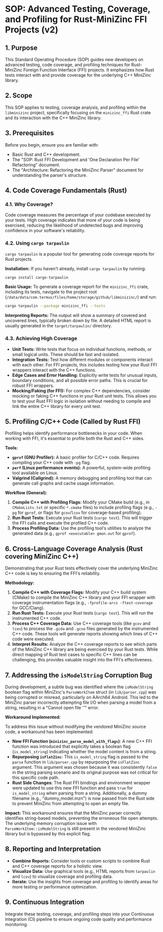 # SOP: Advanced Testing, Coverage, and Profiling for Rust-MiniZinc FFI Projects (v2)

## 1. Purpose
This Standard Operating Procedure (SOP) guides new developers on advanced testing, code coverage, and profiling techniques for Rust-MiniZinc Foreign Function Interface (FFI) projects. It emphasizes how Rust tests interact with and provide coverage for the underlying C++ MiniZinc library.

## 2. Scope
This SOP applies to testing, coverage analysis, and profiling within the `libminizinc` project, specifically focusing on the `minizinc_ffi` Rust crate and its interaction with the C++ MiniZinc library.

## 3. Prerequisites
Before you begin, ensure you are familiar with:
*   Basic Rust and C++ development.
*   The "SOP: Rust FFI Development and 'One Declaration Per File' Refactoring" document.
*   The "Architecture: Refactoring the MiniZinc Parser" document for understanding the parser's structure.

## 4. Code Coverage Fundamentals (Rust)

### 4.1. Why Coverage?
Code coverage measures the percentage of your codebase executed by your tests. High coverage indicates that more of your code is being exercised, reducing the likelihood of undetected bugs and improving confidence in your software's reliability.

### 4.2. Using `cargo tarpaulin`
`cargo tarpaulin` is a popular tool for generating code coverage reports for Rust projects.

**Installation:**
If you haven't already, install `cargo tarpaulin` by running:
```bash
cargo install cargo-tarpaulin
```

**Basic Usage:**
To generate a coverage report for the `minizinc_ffi` crate, including its tests, navigate to the project root (`/data/data/com.termux/files/home/storage/github/libminizinc/`) and run:
```bash
cargo tarpaulin --package minizinc_ffi --tests
```

**Interpreting Reports:**
The output will show a summary of covered and uncovered lines, typically broken down by file. A detailed HTML report is usually generated in the `target/tarpaulin/` directory.

### 4.3. Achieving High Coverage

*   **Unit Tests:** Write tests that focus on individual functions, methods, or small logical units. These should be fast and isolated.
*   **Integration Tests:** Test how different modules or components interact with each other. For FFI projects, this includes testing how your Rust FFI wrappers interact with the C++ functions.
*   **Edge Cases and Error Handling:** Explicitly write tests for unusual inputs, boundary conditions, and all possible error paths. This is crucial for robust FFI wrappers.
*   **Mocking/Faking (for FFI):** For complex C++ dependencies, consider mocking or faking C++ functions in your Rust unit tests. This allows you to test your Rust FFI logic in isolation without needing to compile and link the entire C++ library for every unit test.

## 5. Profiling C/C++ Code (Called by Rust FFI)
Profiling helps identify performance bottlenecks in your code. When working with FFI, it's essential to profile both the Rust and C++ sides.

**Tools:**
*   **`gprof` (GNU Profiler):** A basic profiler for C/C++ code. Requires compiling your C++ code with `-pg` flag.
*   **`perf` (Linux performance events):** A powerful, system-wide profiling tool available on Linux.
*   **Valgrind (Callgrind):** A memory debugging and profiling tool that can generate call graphs and cache usage information.

**Workflow (General):**
1.  **Compile C++ with Profiling Flags:** Modify your CMake build (e.g., in `CMakeLists.txt` or specific `*.cmake` files) to include profiling flags (e.g., `-pg` for `gprof`, or flags for `gcov`/`lcov` for coverage-based profiling).
2.  **Run Rust Tests:** Execute your Rust tests (`cargo test`). This will trigger the FFI calls and execute the profiled C++ code.
3.  **Process Profiling Data:** Use the profiling tool's utilities to analyze the generated data (e.g., `gprof <executable> gmon.out` for `gprof`).

## 6. Cross-Language Coverage Analysis (Rust covering MiniZinc C++)
Demonstrating that your Rust tests effectively cover the underlying MiniZinc C++ code is key to ensuring the FFI's reliability.

**Methodology:**
1.  **Compile C++ with Coverage Flags:** Modify your C++ build system (CMake) to compile the MiniZinc C++ library and your FFI wrapper with coverage instrumentation flags (e.g., `-fprofile-arcs -ftest-coverage` for GCC/Clang).
2.  **Run Rust Tests:** Execute your Rust tests (`cargo test`). This will run the instrumented C++ code.
3.  **Process C++ Coverage Data:** Use C++ coverage tools (like `gcov` and `lcov`) to process the `.gcda` and `.gcno` files generated by the instrumented C++ code. These tools will generate reports showing which lines of C++ code were executed.
4.  **Interpret Results:** Analyze the C++ coverage reports to see which parts of the MiniZinc C++ library are being exercised by your Rust tests. While direct mapping of Rust test cases to specific C++ lines can be challenging, this provides valuable insight into the FFI's effectiveness.

## 7. Addressing the `isModelString` Corruption Bug

During development, a subtle bug was identified where the `isModelString` boolean flag within MiniZinc's `ParseWorkItem` struct (in `lib/parser.cpp`) was being corrupted or misread, particularly on AArch64 Android. This led to the MiniZinc parser incorrectly attempting file I/O when parsing a model from a string, resulting in a "Cannot open file ''" error.

**Workaround Implemented:**

To address this issue without modifying the vendored MiniZinc source code, a workaround has been implemented:

*   **New FFI Function (`minizinc_parse_model_with_flags`)**: A new C++ FFI function was introduced that explicitly takes a boolean flag (`is_model_string`) indicating whether the model content is from a string.
*   **Repurposing `isFlatZinc`**: This `is_model_string` flag is passed to the `parse` function in `lib/parser.cpp` by repurposing the `isFlatZinc` argument. This argument was chosen because it was consistently `false` in the string parsing scenario and its original purpose was not critical for this specific code path.
*   **Rust Side Changes**: The Rust FFI bindings and environment wrapper were updated to use this new FFI function and pass `true` for `is_model_string` when parsing from a string. Additionally, a dummy filename (e.g., "dummy_model.mzn") is now passed from the Rust side to prevent MiniZinc from attempting to open an empty file.

**Impact:** This workaround ensures that the MiniZinc parser correctly identifies string-based models, preventing the erroneous file open attempts. The underlying memory corruption issue with `ParseWorkItem::isModelString` is still present in the vendored MiniZinc library but is bypassed by this explicit flag.

## 8. Reporting and Interpretation

*   **Combine Reports:** Consider tools or custom scripts to combine Rust and C++ coverage reports for a holistic view.
*   **Visualize Data:** Use graphical tools (e.g., HTML reports from `tarpaulin` and `lcov`) to visualize coverage and profiling data.
*   **Iterate:** Use the insights from coverage and profiling to identify areas for more testing or performance optimization.

## 9. Continuous Integration

Integrate these testing, coverage, and profiling steps into your Continuous Integration (CI) pipeline to ensure ongoing code quality and performance monitoring.
